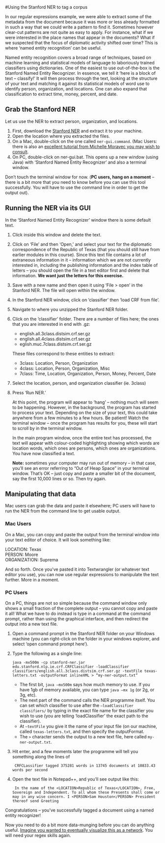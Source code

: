 #Using the Stanford NER to tag a corpus

In our regular expressions example, we were able to extract some of the metadata from the document because it was more or less already formatted in such a way that we could write a pattern to find it. Sometimes however clear-cut patterns are not quite as easy to apply. For instance, what if we were interested in the place names that appear in the documents? What if we suspected that the focus of diplomatic activity shifted over time? This is where ‘named entity recognition’ can be useful. 

Named entity recognition covers a broad range of techniques, based on machine learning and statistical models of language to laboriously trained classifiers using dictionaries. One of the easiest to use out-of-the-box is the Stanford Named Entity Recognizer.  In essence, we tell it ‘here is a block of text – classify!’ It will then process through the text, looking at the structure of your text and matching it against its statistical models of word use to identify person, organization, and locations. One can also expand that classification to extract time, money, percent, and date. 

## Grab the Stanford NER

Let us use the NER to extract person, organization, and locations.

1. First, download the [Stanford NER](https://nlp.stanford.edu/software/CRF-NER.shtml#Download) and extract it to your machine. 
2. Open the location where you extracted the files. 
3. On a Mac, double-click on the one called `ner-gui.command`. (Mac Users: there is also an [excellent tutorial from Michelle Moravec you may wish to consult](http://historyinthecity.blogspot.ca/2014/06/how-to-use-stanfords-ner-and-extract.html).
4. On PC, double-click on ner-gui.bat. This opens up a new window (using Java) with ‘Stanford Named Entity Recognizer’ and also a terminal window. 

Don’t touch the terminal window for now. (**PC users, hang on a moment** – there is a bit more that you need to know before you can use this tool successfully. You will have to use the command line in order to get the output out).

## Running the NER via its GUI

In the ‘Stanford Named Entity Recognizer’ window there is some default text. 

1. Click inside this window and delete the text.

2. Click on ‘File’ and then ‘Open,’ and select your text for the diplomatic correspondence of the Republic of Texas (that you should still have from earlier modules in this course). Since this text file contains a lot of extraneous information in it – information which we are not currently interested in, including the publishing information and the index table of letters – you should open the file in a text editor first and delete that information. **We want just the letters for this exercise.** 

3. Save with a new name and then open it using ‘File > open’ in the Stanford NER. The file will open within the window. 

4. In the Stanford NER window, click on ‘classifier’ then ‘load CRF from file’. 

5. Navigate to where you unzipped the Stanford NER folder. 

6. Click on the ‘classifier’ folder. There are a number of files here; the ones that you are interested in end with .gz:

    + english.all.3class.distsim.crf.ser.gz
    + english.all.4class.distsim.crf.ser.gz
    + eglish.muc.7class.distsim.crf.ser.gz

    These files correspond to these entities to extract:

    + 3class:	Location, Person, Organization
    + 4class:	Location, Person, Organization, Misc
    + 7class:	Time, Location, Organization, Person, Money, Percent, Date

7. Select the location, person, and organization classifier (ie. 3class)

8. Press ‘Run NER.’ 

    At this point, the program will appear to ‘hang’ – nothing much will seem to be happening. However, in the background, the program has started to process your text. Depending on the size of your text, this could take anywhere from a few minutes to a few hours. Be patient! Watch the terminal window – once the program has results for you, these will start to scroll by in the terminal window. 

    In the main program window, once the entire text has processed, the text will appear with colour-coded highlighting showing which words are location words, which ones are persons, which ones are organizations. You have now classified a text. 

    **Note:** sometimes your computer may run out of memory – in that case, you’ll see an error referring to “Out of Heap Space” in your terminal window. That’s OK – just copy and paste a smaller bit of the document, say the first 10,000 lines or so. Then try again.

## Manipulating that data

Mac users can grab the data and paste it elsewhere; PC users will have to run the NER from the command line to get usable output.

### Mac Users

On a Mac, you can copy and paste the output from the terminal window into your text editor of choice. It will look something like: 

LOCATION: Texas<br>
PERSON: Moore<br>
ORGANIZATION: Suprema<br>

And so forth. Once you've pasted it into Textwrangler (or whatever text editor you use), you can now use regular expressions to manipulate the text further. More in a moment.

### PC Users
On a PC, things are not so simple because the command window only shows a small fraction of the complete output – you cannot copy and paste it all! What we have to do instead is type in a command at the command prompt, rather than using the graphical interface, and then redirect the output into a new text file. 

1.	Open a command prompt in the Stanford NER folder on your Windows machine (you can right-click on the folder in your windows explorer, and select ‘open command prompt here’).

2.	Type the following as a single line:


        java -mx500m -cp stanford-ner.jar edu.stanford.nlp.ie.crf.CRFClassifier -loadClassifier classifiers/english.all.3class.distsim.crf.ser.gz -textFile texas-letters.txt -outputFormat inlineXML > “my-ner-output.txt”

    + The first bit, ```java –mx500m``` says how much memory to use. If you have 1gb of memory available, you can type ```java –mx 1g``` (or 2g, or 3g, etc). 
    + The next part of the command calls the NER programme itself. You can set which classifier to use after the ```–loadClassifier classifiers/``` by typing in the exact file name for the classifier you wish to use (you are telling ‘loadClassifier’ the exact path to the classifier). 
    + At ```–textFile``` you give it the name of your input file (on our machine, called ```texas-letters.txt```, and then specify the outputFormat. 
    + The ```>``` character sends the output to a new text file, here called ```my-ner-output.txt```. 

3. Hit enter, and a few moments later the programme will tell you something along the lines of

        CRFCLassifier tagged 375281 words in 13745 documents at 10833.43 words per second 

4. Open the text file in Notepad++, and you’ll see output like this:

        In the name of the <LOCATION>Republic of Texas</LOCATION>, Free, Sovereign and Independent. To all whom these Presents shall come or may in any wise concern. I <PERSON>Sam Houston</PERSON> President thereof send Greeting

Congratulations – you’ve successfully tagged a document using a named entity recognizer!

Now you need to do a bit more data-munging before you can do anything useful. [Imagine you wanted to eventually visualize this as a network](regex-ner.md). You will need your regex skills again.

